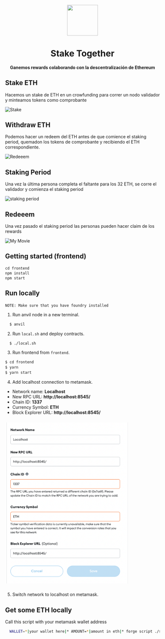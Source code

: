 <h1 align="center">
  <br>
  <img src="https://user-images.githubusercontent.com/12957692/190872812-dd6f2133-4e67-476c-ba04-6b0aa63ecde3.png" height=100 width=100 />
  <br><br>
  Stake Together
  <br>
</h1>
<h4 align="center">Ganemos rewards colaborando con la descentralización de Ethereum</h4>

## Stake ETH

Hacemos un stake de ETH en un crowfunding para correr un nodo validador y minteamos tokens como comprobante

![Stake](https://user-images.githubusercontent.com/12957692/190873601-6c7e343c-dc9b-4408-84e4-5b3e1308a5cf.jpg)

## Withdraw ETH

Podemos hacer un redeem del ETH antes de que comience el staking period, quemadon los tokens de comprobante y recibiendo el ETH correspondiente.

![Redeeem](https://user-images.githubusercontent.com/12957692/190873901-c5aa3266-099a-462e-9748-b08995ca212c.jpg)


## Staking Period

Una vez la última persona completa el faltante para los 32 ETH, se corre el validador y comienza el staking period

![staking period](https://user-images.githubusercontent.com/12957692/190874138-b8d7a35d-8f18-4053-9cf6-cea669b59840.jpg)

## Redeeem

Una vez pasado el staking period las personas pueden hacer claim de los rewards

![My Movie](https://user-images.githubusercontent.com/12957692/190874297-77a5fb2d-798f-4fe8-895c-c7a822a7b8dd.jpg)


## Getting started (frontend)

```
cd frontend
npm install
npm start
```


## Run locally

`NOTE: Make sure that you have foundry installed`

1. Run anvil node in a new terminal.
```sh
  $ anvil
```

2. Run `local.sh` and deploy contracts.
```sh
  $ ./local.sh
```

3. Run frontend from ``frontend``.
```sh
$ cd frontend
$ yarn
$ yarn start
```

4. Add localhost connection to metamask.

* Network name: **Localhost**
* New RPC URL: **http://localhost:8545/**
* Chain ID: **1337**
* Currency Symbol: **ETH**
* Block Explorer URL: **http://localhost:8545/**

<img width="400" style="margin: 10px auto;" src="./images/metamask.png" />

5. Switch network to localhost on metamask.


## Get some ETH locally
Call this script with your metamask wallet address
```sh
  WALLET=*|your wallet here|* AMOUNT=*|amount in eth|* forge script ./script/GetEth.s.sol --rpc-url http://127.0.0.1:8545 --private-key 0x2a871d0798f97d79848a013d4936a73bf4cc922c825d33c1cf7073dff6d409c6 --broadcast
```
